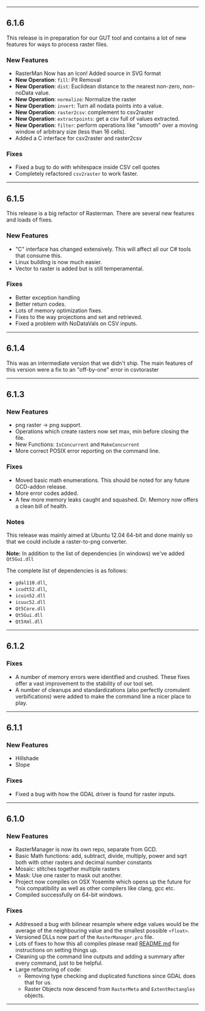 --------------------------------

## 6.1.6

This release is in preparation for our GUT tool and contains a lot of new features for ways to process raster files.

### New Features

* RasterMan Now has an Icon! Added source in SVG format
* **New Operation**: `fill`: Pit Removal
* **New Operation**: `dist`: Euclidean distance to the nearest non-zero, non-noData value.  
* **New Operation**: `normalize`: Normalize the raster
* **New Operation**: `invert`: Turn all nodata points into a value.
* **New Operation**: `raster2csv`: complement to csv2raster
* **New Operation**: `extractpoints`: get a csv full of values extracted.
* **New Operation**: `filter`: perform operations like "smooth" over a moving window of arbitrary size (less than 16 cells).
* Added a C interface for csv2raster and raster2csv

### Fixes

* Fixed a bug to do with whitespace inside CSV cell quotes
* Completely refactored `csv2raster` to work faster.

--------------------------------

## 6.1.5

This release is a big refactor of Rasterman. There are several new features and loads of fixes.

### New Features

* "C" interface has changed extensively. This will affect all our C# tools that consume this.
* Linux building is now much easier.
* Vector to raster is added but is still temperamental.

### Fixes

* Better exception handling
* Better return codes.
* Lots of memory optimization fixes.
* Fixes to the way projections and set and retrieved.
* Fixed a problem with NoDataVals on CSV inputs.

--------------------------------

## 6.1.4

This was an intermediate version that we didn't ship. The main features of this version were a fix to an "off-by-one" error in csvtoraster

--------------------------------

## 6.1.3

### New Features

* png raster -> png support. 
* Operations which create rasters now set max, min before closing the file.
* New Functions: `IsConcurrent` and `MakeConcurrent`
* More correct POSIX error reporting on the command line.

### Fixes

* Moved basic math enumerations. This should be noted for any future GCD-addon release.
* More error codes added.
* A few more memory leaks caught and squashed. Dr. Memory now offers a clean bill of health.

### Notes

This release was mainly aimed at Ubuntu 12.04 64-bit and done mainly so that we could include a raster-to-png converter.

**Note:** In addition to the list of dependencies (in windows) we've added `Qt5Gui.dll`

The complete list of dependencies is as follows:

* `gdal110.dll`, 
* `icudt52.dll`, 
* `icuin52.dll`
* `icuuc52.dll`
* `Qt5Core.dll`
* `Qt5Gui.dll`
* `Qt5Xml.dll`

--------------------------------

## 6.1.2

### Fixes

* A number of memory errors were identified and crushed. These fixes offer a vast improvement to the stability of our tool set.
* A number of cleanups and standardizations (also perfectly cromulent verbifications) were added to make the command line a nicer place to play.

--------------------------------

## 6.1.1

### New Features

* Hillshade
* Slope

### Fixes

* Fixed a bug with how the GDAL driver is found for raster inputs.

--------------------------------

## 6.1.0

### New Features

* RasterManager is now its own repo, separate from GCD.
* Basic Math functions: add, subtract, divide, multiply, power and sqrt both with other rasters and decimal number constants
* Mosaic: stitches together multiple rasters
* Mask: Use one raster to mask out another.
* Project now compiles on OSX Yosemite which opens up the future for *nix compatibility as well as other compilers like clang, gcc etc.
* Compiled successfully on 64-bit windows.


### Fixes

* Addressed a bug with bilinear resample where edge values would be the average of the neighbouring value and the smallest possible `<float>`.
* Versioned DLLs now part of the `RasterManager.pro` file.
* Lots of fixes to how this all compiles please read [README.md](./README.md) for instructions on setting things up.
* Cleaning up the command line outputs and adding a summary after every command, just to be helpful.
* Large refactoring of code:
    * Removing type checking and duplicated functions since GDAL does that for us. 
    * Raster Objects now descend from `RasterMeta` and `ExtentRectangles` objects.

--------------------------------